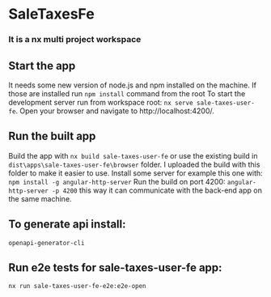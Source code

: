 # SaleTaxesFe
### It is a nx multi project workspace

## Start the app

It needs some new version of node.js and npm installed on the machine.
If those are installed run `npm install` command from the root
To start the development server run from workspace root: `nx serve sale-taxes-user-fe`. Open your browser and navigate to http://localhost:4200/.

## Run the built app

Build the app with `nx build sale-taxes-user-fe` or use the existing build in `dist\apps\sale-taxes-user-fe\browser` folder.
I uploaded the build with this folder to make it easier to use.
Install some server for example this one with: `npm install -g angular-http-server`
Run the build on port 4200: `angular-http-server -p 4200` this way it can communicate with the back-end app on the same machine.

## To generate api install:
`openapi-generator-cli`

## Run e2e tests for sale-taxes-user-fe app:
`nx run sale-taxes-user-fe-e2e:e2e-open`
